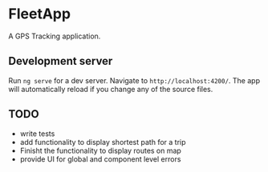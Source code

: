# FleetApp

A GPS Tracking application.

## Development server

Run `ng serve` for a dev server. Navigate to `http://localhost:4200/`. The app will automatically reload if you change any of the source files.

## TODO

- write tests
- add functionality to display shortest path for a trip
- Finisht the functionality to display routes on map
- provide UI for global and component level errors

